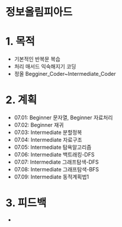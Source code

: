 # 정보올림피아드



# 1. 목적

- 기본적인 반복문 복습
- 처리 매서드 익숙해지기 코딩
- 정올 Begginer_Coder~Intermediate_Coder

# 2. 계획

- 07.01: Beginner 문자열, Beginner 자료처리
- 07.02: Beginner 재귀
- 07.03: Intermediate 분할정복
- 07.04: Intermediate 자료구조
- 07.05: Intermediate 탐욕알고리즘
- 07.06: Intermediate 백트래킹-DFS
- 07.07: Intermediate 그래프탐색-DFS
- 07.08: Intermediate 그래프탐색-BFS
- 07.09: Intermediate 동적계획법1

# 3. 피드백

- 